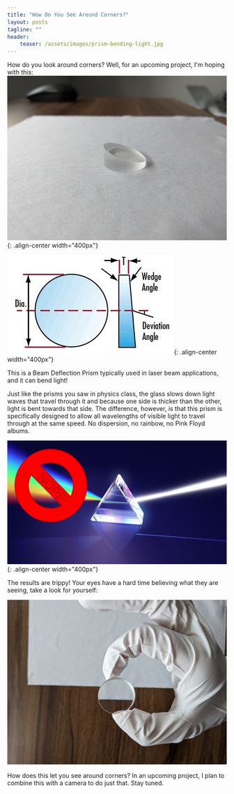```yaml
---
title: "How Do You See Around Corners?"
layout: posts
tagline: ""
header:
    teaser: /assets/images/prism-bending-light.jpg
---
```

How do you look around corners? Well, for an upcoming project, I'm hoping with this:
![angled-prism](../assets/images/angled-prism.jpg){: .align-center width="400px"}

![](/assets/images/Edmund%20Optics%20Beam%20Bending%20Diagram.jpg){: .align-center width="400px"}

This is a Beam Deflection Prism typically used in laser beam applications, and it can bend light!

Just like the prisms you saw in physics class, the glass slows down light waves that travel through it and because one side is thicker than the other, light is bent towards that side. The difference, however, is that this prism is specifically designed to allow all wavelengths of visible light to travel through at the same speed. No dispersion, no rainbow, no Pink Floyd albums.

![](/assets/images/No%20Dispersion%20in%20this%20prism!.png){: .align-center width="400px"}

The results are trippy! Your eyes have a hard time believing what they are seeing, take a look for yourself:

![](/assets/images/prism-bending-light.jpg)

How does this let you see around corners? In an upcoming project, I plan to combine this with a camera to do just that. Stay tuned.